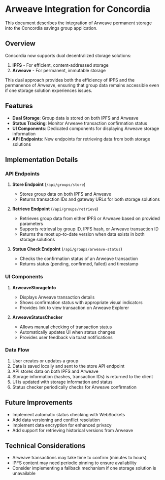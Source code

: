 # Arweave Integration for Concordia

This document describes the integration of Arweave permanent storage into the Concordia savings group application.

## Overview

Concordia now supports dual decentralized storage solutions:

1. **IPFS** - For efficient, content-addressed storage
2. **Arweave** - For permanent, immutable storage

This dual approach provides both the efficiency of IPFS and the permanence of Arweave, ensuring that group data remains accessible even if one storage solution experiences issues.

## Features

- **Dual Storage**: Group data is stored on both IPFS and Arweave
- **Status Tracking**: Monitor Arweave transaction confirmation status
- **UI Components**: Dedicated components for displaying Arweave storage information
- **API Endpoints**: New endpoints for retrieving data from both storage solutions

## Implementation Details

### API Endpoints

1. **Store Endpoint** (`/api/groups/store`)
   - Stores group data on both IPFS and Arweave
   - Returns transaction IDs and gateway URLs for both storage solutions

2. **Retrieve Endpoint** (`/api/groups/retrieve`)
   - Retrieves group data from either IPFS or Arweave based on provided parameters
   - Supports retrieval by group ID, IPFS hash, or Arweave transaction ID
   - Returns the most up-to-date version when data exists in both storage solutions

3. **Status Check Endpoint** (`/api/groups/arweave-status`)
   - Checks the confirmation status of an Arweave transaction
   - Returns status (pending, confirmed, failed) and timestamp

### UI Components

1. **ArweaveStorageInfo**
   - Displays Arweave transaction details
   - Shows confirmation status with appropriate visual indicators
   - Provides link to view transaction on Arweave Explorer

2. **ArweaveStatusChecker**
   - Allows manual checking of transaction status
   - Automatically updates UI when status changes
   - Provides user feedback via toast notifications

### Data Flow

1. User creates or updates a group
2. Data is saved locally and sent to the store API endpoint
3. API stores data on both IPFS and Arweave
4. Storage information (hashes, transaction IDs) is returned to the client
5. UI is updated with storage information and status
6. Status checker periodically checks for Arweave confirmation

## Future Improvements

- Implement automatic status checking with WebSockets
- Add data versioning and conflict resolution
- Implement data encryption for enhanced privacy
- Add support for retrieving historical versions from Arweave

## Technical Considerations

- Arweave transactions may take time to confirm (minutes to hours)
- IPFS content may need periodic pinning to ensure availability
- Consider implementing a fallback mechanism if one storage solution is unavailable